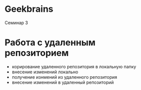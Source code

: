 # Geekbrains
Семинар 3

# Работа с удаленным репозиторием

- корирование удаленного репозитория в локальную папку
- внесение изменений локально
- получение изнмений из удаленного репозитория
- внесение изменений в удаленный репозиторий

